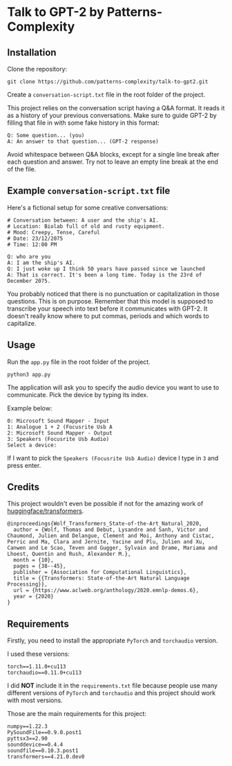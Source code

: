 # Talk to GPT-2 by Patterns-Complexity

## Installation

Clone the repository:
```
git clone https://github.com/patterns-complexity/talk-to-gpt2.git
```
Create a `conversation-script.txt` file in the root folder of the project.

This project relies on the conversation script having a Q&A format. It reads it as a history of your previous conversations. Make sure to guide GPT-2 by filling that file in with some fake history in this format:
```
Q: Some question... (you)
A: An answer to that question... (GPT-2 response)
```

Avoid whitespace between Q&A blocks, except for a single line break after each question and answer. Try not to leave an empty line break at the end of the file.

## Example `conversation-script.txt` file
Here's a fictional setup for some creative conversations:
```
# Conversation between: A user and the ship's AI.
# Location: Biolab full of old and rusty equipment.
# Mood: Creepy, Tense, Careful
# Date: 23/12/2075
# Time: 12:00 PM

Q: who are you
A: I am the ship's AI.
Q: I just woke up I think 50 years have passed since we launched
A: That is correct. It's been a long time. Today is the 23rd of December 2075.
```

You probably noticed that there is no punctuation or capitalization in those questions. This is on purpose. Remember that this model is supposed to transcribe your speech into text before it communicates with GPT-2. It doesn't really know where to put commas, periods and which words to capitalize.

## Usage
Run the `app.py` file in the root folder of the project.
```
python3 app.py
```
The application will ask you to specify the audio device you want to use to communicate. Pick the device by typing its index.

Example below:

```
0: Microsoft Sound Mapper - Input
1: Analogue 1 + 2 (Focusrite Usb A
2: Microsoft Sound Mapper - Output
3: Speakers (Focusrite Usb Audio)
Select a device:
```

If I want to pick the `Speakers (Focusrite Usb Audio)` device I type in `3` and press enter.

## Credits
This project wouldn't even be possible if not for the amazing work of [huggingface/transformers](https://github.com/huggingface/transformers).
```
@inproceedings{Wolf_Transformers_State-of-the-Art_Natural_2020,
  author = {Wolf, Thomas and Debut, Lysandre and Sanh, Victor and Chaumond, Julien and Delangue, Clement and Moi, Anthony and Cistac, Perric and Ma, Clara and Jernite, Yacine and Plu, Julien and Xu, Canwen and Le Scao, Teven and Gugger, Sylvain and Drame, Mariama and Lhoest, Quentin and Rush, Alexander M.},
  month = {10},
  pages = {38--45},
  publisher = {Association for Computational Linguistics},
  title = {{Transformers: State-of-the-Art Natural Language Processing}},
  url = {https://www.aclweb.org/anthology/2020.emnlp-demos.6},
  year = {2020}
}
```


## Requirements
Firstly, you need to install the appropriate `PyTorch` and `torchaudio` version.

I used these versions:
```
torch==1.11.0+cu113
torchaudio==0.11.0+cu113
```

I did **NOT** include it in the `requirements.txt` file because people use many different versions of `PyTorch` and `torchaudio` and this project should work with most versions.

Those are the main requirements for this project:
```
numpy==1.22.3
PySoundFile==0.9.0.post1
pyttsx3==2.90
sounddevice==0.4.4
soundfile==0.10.3.post1
transformers==4.21.0.dev0
```
